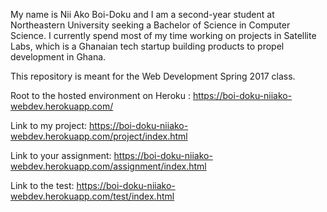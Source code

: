 My name is Nii Ako Boi-Doku and I am a second-year student at Northeastern
University seeking a Bachelor of Science in Computer Science.
I currently spend most of my time working on projects in Satellite Labs,
which is a Ghanaian tech startup building products to propel development in
Ghana.


This repository is meant for the Web Development Spring 2017 class.


Root to the hosted environment on Heroku :
    https://boi-doku-niiako-webdev.herokuapp.com/

Link to my project:
    https://boi-doku-niiako-webdev.herokuapp.com/project/index.html

Link to your assignment:
    https://boi-doku-niiako-webdev.herokuapp.com/assignment/index.html

Link to the test:
    https://boi-doku-niiako-webdev.herokuapp.com/test/index.html